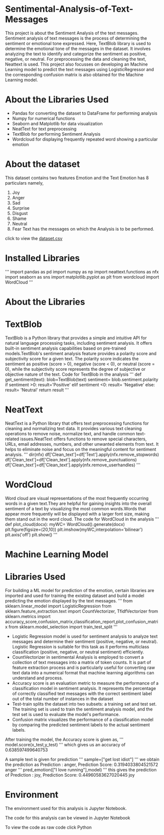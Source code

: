 # Sentimental-Analysis-of-Text-Messages
This project is about the Sentiment Analysis of the text messages. Sentiment analysis of text messages is the process of determining the sentiment or emotional tone expressed. Here, TextBlob library is used to determine the emotional tone of the messages in the dataset. It involves analyzing the text to identify and categorize the sentiment as positive, negative, or neutral. For preprocessing the data and cleaning the text, Neattext is used. This project also focusses on developing an Machine Learning model to predict the text messages using LogisticRegressor and the corresponding confusion matrix is also obtained for the Machine Learning model.
# About the Libraries Used
- Pandas for converting the dataset to DataFrame for performing analysis
- Numpy for numerical functions
- Seaborn and Matplotlib for data visualization
- NeatText for text preprocessing
- TextBlob for performing Sentiment Analysis
- Wordcloud for displaying frequently repeated word showing a particular emotion
# About the dataset
This dataset contains two features Emotion and the Text
Emotion has 8 particulars namely,

1. Joy
2. Anger
3. Sad
4. Surprise
5. Disgust
6. Shame
7. Neutral
8. Fear Text has the messages on which the Analysis is to be performed.

click to view the [dataset.csv](url)
# Installed Libraries
'''
    import pandas as pd
    import numpy as np
    import neattext.functions as nfx
    import seaborn as sns
    import matplotlib.pyplot as plt
    from wordcloud import WordCloud
'''
# About the Libraries
# TextBlob
TextBlob is a Python library that provides a simple and intuitive API for natural language processing tasks, including sentiment analysis. It offers built-in sentiment analysis capabilities based on pre-trained models.TextBlob's sentiment analysis feature provides a polarity score and subjectivity score for a given text. The polarity score indicates the sentiment as positive (score > 0), negative (score < 0), or neutral (score = 0), while the subjectivity score represents the degree of subjective or objective nature of the text. Code for TextBlob in the analysis
'''
    def get_sentiment(text):
       blob=TextBlob(text)
       sentiment= blob.sentiment.polarity
      if sentiment >0:
          result='Positive'
      elif sentiment <0:
          result= 'Negative'
      else:
          result= 'Neutral'
    return result
  '''
# NeatText
NeatText is a Python library that offers text preprocessing functions for cleaning and normalizing text data. It provides various text cleaning operations to remove noise, normalize text, and handle common text-related issues.NeatText offers functions to remove special characters, URLs, email addresses, numbers, and other unwanted elements from text. It helps to eliminate noise and focus on the meaningful content for sentiment analysis.
'''
dir(nfx)
df['Clean_text']=df['Text'].apply(nfx.remove_stopwords)
df['Clean_text']=df['Clean_text'].apply(nfx.remove_punctuations)
df['Clean_text']=df['Clean_text'].apply(nfx.remove_userhandles)
'''
# WordCloud
Word cloud are visual representations of the most frequently occurring words in a given text.They are helpful for gaining insights into the overall sentiment of a text by visualizing the most common words.Words that appear more frequently will be displayed with a larger font size, making them stand out in the word cloud. The code for WordCloud in the analysis
'''
def plot_cloud(docx):
  myWC= WordCloud().generate(docx)
  plt.figure(figsize=(20,10))
  plt.imshow(myWC,interpolation='bilinear')
  plt.axis('off')
  plt.show()
  '''
# Machine Learning Model
# Libraries Used
For building a ML model for prediction of the emotion, certain libraries are imported and used for training the existing dataset and build a model predicting the emotion displayed by the text messages.
'''
  from sklearn.linear_model import LogisticRegression
  from sklearn.feature_extraction.text import CountVectorizer, TfidfVectorizer
  from sklearn.metrics import accuracy_score,confusion_matrix,classification_report,plot_confusion_matrix
  from sklearn.model_selection import train_test_split
  '''
- Logistic Regression model is used for sentiment analysis to analyze text messages and determine their sentiment (positive, negative, or neutral). Logistic Regression is suitable for this task as it performs multiclass classification (positive, negative, or neutral sentiment) efficiently.
- CountVectorizer in sentimental Analysis is employed to convert a collection of text messages into a matrix of token counts. It is part of feature extraction process and is particularly useful for converting raw text data into a numerical format that machine learning algorithms can understand and process.
- Accuracy score is an evaluation metric to measure the performance of a classification model in sentiment analysis. It represents the percentage of correctly classified text messages with the correct sentiment label out of the total number of instances in the dataset
- Test-train splits the dataset into two subsets: a training set and test set. The training set is used to train the sentiment analysis model, and the test set is used to evaluate the model's performance.
- Confusion matrix visualizes the performance of a classification model by comparing the predicted sentiment labels to the actual sentiment labels.

After training the model, the Accuracy score is given as,
'''
  model.score(x_test,y_test)
  '''
which gives us an accuracy of 0.638597499640753

A sample text is given for prediction
'''
  sample=["get lost idiot"]
  '''
we obtain the prediction as Prediction : anger, Prediction Score: 0.3194033804521572 anger
'''
  pred_emotion(["I love running"],model)
'''
this gives the prediction of Prediction : joy, Prediction Score: 0.44960583627020445 joy

# Environment
The environment used for this analysis is Jupyter Notebook.

The code for this analysis can be viewed in Jupyter Notebook

To view the code as raw code click Python
